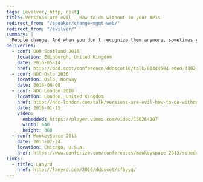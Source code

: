 ```yaml
---
tags: [evilver, http, rest]
title: Versions are evil – How to do without in your APIs
redirect_from: "/speaker/change-mgmt-web/"
redirect_from: "/evilver/"
summary: |
  People change. And when you don't recognize them anymore, sometimes you'd be right in thinking they're just not the same person. APIs are the same, adding a version is the hard drug of web APIs, the first hit is free but you're going to pay later! We'll explore in practice what is wrong with versioning, and how we can manage change in our APIs over time without the need for them.
deliveries:
  - conf: DDD Scotland 2016
    location: Edinburgh, United Kingdom
    date: 2016-05-14
    href: http://ddd.scot/conference/dddscot16/talk/01444604-eded-4302-910c-5717b03df4d1
  - conf: NDC Oslo 2016
    location: Oslo, Norway
    date: 2016-06-08
  - conf: NDC London 2016
    location: London, United Kingdom
    href: http://ndc-london.com/talk/versions-are-evil-how-to-do-without-in-your-api/
    date: 2016-01-15
    video:
      embedded: https://player.vimeo.com/video/156264107
      width: 640
      height: 360
  - conf: MonkeySpace 2013
    date: 2013-07-24
    location: Chicago, U.S.A.
    href: https://www.conferize.com/conferences/monkeyspace-2013/schedule
links:
  - title: Lanyrd
    href: http://lanyrd.com/2016/dddscot/sfbyyq/
---
```

